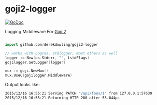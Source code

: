 # goji2-logger

[![GoDoc](https://godoc.org/github.com/derekdowling/goji2-logger?status.png)](https://godoc.org/github.com/derekdowling/goji2-logger)

Logging Middleware For [Goji 2](http://goji.io)

```go

import github.com/derekdowling/goji2-logger

// works with Logrus, stdlogger, most others as well
logger := New(os.Stderr, "", LstdFlags)
gojilogger.SetLogger(logger)

mux := goji.NewMux()
mux.UseC(gojilogger.Middleware)
```

Output looks like:

```bash
2015/12/16 16:55:21 Serving PATCH "/api/foos/1" from 127.0.0.1:57639
2015/12/16 16:55:21 Returning HTTP 200 after 53.044µs
```
